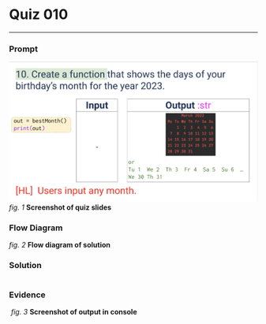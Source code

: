 # Quiz 010
<hr>

### Prompt
![](images/quiz_010_slide.png)
*fig. 1* **Screenshot of quiz slides**

### Flow Diagram
*fig. 2* **Flow diagram of solution**

### Solution
```.py

```

### Evidence
![]()
*fig. 3* **Screenshot of output in console**